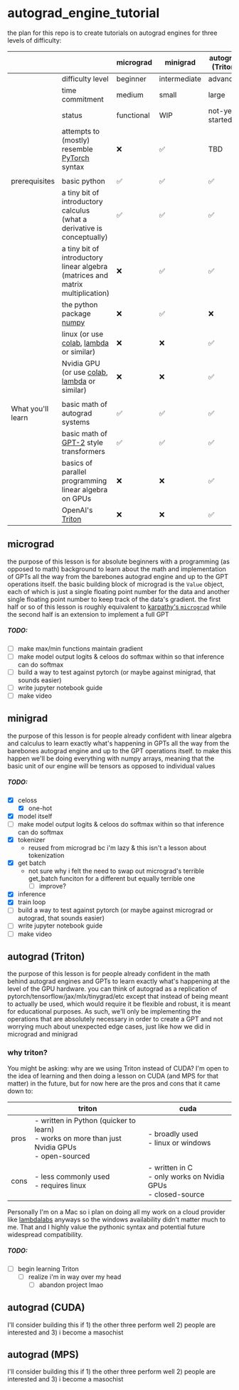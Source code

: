 # autograd_engine_tutorial
the plan for this repo is to create tutorials on autograd engines for three levels of difficulty:

|                   |                                                                                                                                                                    | micrograd  | minigrad     | autograd (Triton) |
| ----------------- | ------------------------------------------------------------------------------------------------------------------------------------------------------------------ | ---------- | ------------ | ----------------- |
|                   | difficulty level                                                                                                                                                   | beginner   | intermediate | advanced          |
|                   | time commitment                                                                                                                                                    | medium     | small        | large             |
|                   | status                                                                                                                                                             | functional | WIP          | not-yet-started   |
|                   | attempts to (mostly) resemble [PyTorch](https://pytorch.org) syntax                                                                                                | ❌          | ✅            | TBD               |
|                   |                                                                                                                                                                    |            |              |                   |
| prerequisites     | basic python                                                                                                                                                       | ✅          | ✅            | ✅                 |
|                   | a tiny bit of introductory calculus (what a derivative is conceptually)                                                                                            | ✅          | ✅            | ✅                 |
|                   | a tiny bit of introductory linear algebra (matrices and matrix multiplication)                                                                                     | ❌          | ✅            | ✅                 |
|                   | the python package [numpy](https://numpy.org)                                                                                                                      | ❌          | ✅            | ❌                 |
|                   | linux (or use [colab](https://colab.research.google.com), [lambda](https://lambdalabs.com) or similar)                                                             | ❌          | ❌            | ✅                 |
|                   | Nvidia GPU (or use [colab](https://colab.research.google.com), [lambda](https://lambdalabs.com) or similar)                                                        | ❌          | ❌            | ✅                 |
|                   |                                                                                                                                                                    |            |              |                   |
| What you'll learn | basic math of autograd systems                                                                                                                                     | ✅          | ✅            | ✅                 |
|                   | basic math of [GPT-2](https://en.wikipedia.org/wiki/GPT-2#:~:text=Generative%20Pre%2Dtrained%20Transformer%202,of%208%20million%20web%20pages.) style transformers | ✅          | ✅            | ✅                 |
|                   | basics of parallel programming linear algebra on GPUs                                                                                                              | ❌          | ❌            | ✅                 |
|                   | OpenAI's [Triton](https://triton-lang.org/main/index.html)                                                                                                         | ❌          | ❌            | ✅                 |

## micrograd
the purpose of this lesson is for absolute beginners with a programming (as opposed to math) background to learn about the math and implementation of GPTs all the way from the barebones autograd engine and up to the GPT operations itself. the basic building block of micrograd is the `Value` object, each of which is just a single floating point number for the data and another single floating point number to keep track of the data's gradient. the first half or so of this lesson is roughly equivalent to [karpathy's `micrograd`](https://youtu.be/VMj-3S1tku0?si=FM0qtfV-cvXr2kDJ) while the second half is an extension to implement a full GPT
##### TODO:
- [ ] make max/min functions maintain gradient
- [ ] make model output logits & celoos do softmax within so that inference can do softmax
- [ ] build a way to test against pytorch (or maybe against minigrad, that sounds easier)
- [ ] write jupyter notebook guide
- [ ] make video

## minigrad
the purpose of this lesson is for people already confident with linear algebra and calculus to learn exactly what's happening in GPTs all the way from the barebones autograd engine and up to the GPT operations itself. to make this happen we'll be doing everything with numpy arrays, meaning that the basic unit of our engine will be tensors as opposed to individual values
##### TODO:
- [x] celoss
	- [x] one-hot
- [x] model itself
- [ ] make model output logits & celoos do softmax within so that inference can do softmax
- [x] tokenizer
	- reused from micrograd bc i'm lazy & this isn't a lesson about tokenization
- [x] get batch
	- not sure why i felt the need to swap out micrograd's terrible get_batch funciton for a different but equally terrible one
		- [ ] improve?
- [x] inference
- [x] train loop
- [ ] build a way to test against pytorch (or maybe against micrograd or autograd, that sounds easier)
- [ ] write jupyter notebook guide
- [ ] make video

## autograd (Triton)
the purpose of this lesson is for people already confident in the math behind autograd engines and GPTs to learn exactly what's happening at the level of the GPU hardware. you can think of autograd as a replication of pytorch/tensorflow/jax/mlx/tinygrad/etc except that instead of being meant to actually be used, which would require it be flexible and robust, it is meant for educational purposes. As such, we'll only be implementing the operations that are absolutely necessary in order to create a GPT and not worrying much about unexpected edge cases, just like how we did in micrograd and minigrad

### why triton?
You might be asking: why are we using Triton instead of CUDA? I'm open to the idea of learning and then doing a lesson on CUDA (and MPS for that matter) in the future, but for now here are the pros and cons that it came down to:

|      | triton                                                                                            | cuda                                                             |
| ---- | ------------------------------------------------------------------------------------------------- | ---------------------------------------------------------------- |
| pros | - written in Python (quicker to learn)<br>- works on more than just Nvidia GPUs<br>- open-sourced | - broadly used<br>- linux or windows                             |
| cons | - less commonly used<br>- requires linux                                                          | - written in C<br>- only works on Nvidia GPUs<br>- closed-source |

Personally I'm on a Mac so i plan on doing all my work on a cloud provider like [lambdalabs](https://lambdalabs.com) anyways so the windows availability didn't matter much to me. That and I highly value the pythonic syntax and potential future widespread compatibility. 

##### TODO:
- [ ] begin learning Triton
	- [ ] realize i'm in way over my head
		- [ ] abandon project lmao

## autograd (CUDA)
I'll consider building this if 1) the other three perform well 2) people are interested and 3) i become a masochist

## autograd (MPS)
I'll consider building this if 1) the other three perform well 2) people are interested and 3) i become a masochist
